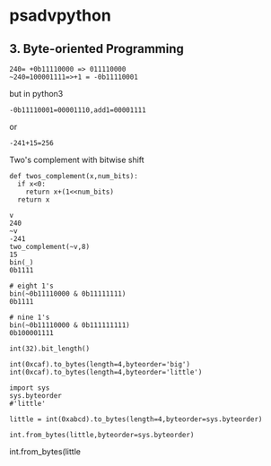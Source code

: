 # psadvpython
## 3. Byte-oriented Programming
```
240= +0b11110000 => 011110000  
~240=100001111=>+1 = -0b11110001
```
but in python3
```
-0b11110001=00001110,add1=00001111
```
or
```
-241+15=256
```

Two's complement with bitwise shift
```
def twos_complement(x,num_bits):
  if x<0:
    return x+(1<<num_bits)
  return x
```
```
v
240
~v
-241
two_complement(~v,8)
15
bin(_)
0b1111
```

```
# eight 1's
bin(~0b11110000 & 0b11111111)
0b1111
```

```
# nine 1's
bin(~0b11110000 & 0b111111111)
0b100001111
```

```
int(32).bit_length()
```

```
int(0xcaf).to_bytes(length=4,byteorder='big')
int(0xcaf).to_bytes(length=4,byteorder='little')
```
```
import sys
sys.byteorder
#'little'
```
```
little = int(0xabcd).to_bytes(length=4,byteorder=sys.byteorder)
```
```
int.from_bytes(little,byteorder=sys.byteorder)
```
int.from_bytes(little
